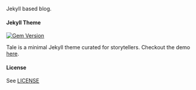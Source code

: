 Jekyll based blog.

#### Jekyll Theme

[![Gem Version](https://badge.fury.io/rb/tale.svg)](https://badge.fury.io/rb/tale)

Tale is a minimal Jekyll theme curated for storytellers. Checkout the demo [here](https://chesterhow.github.io/tale/).

#### License
See [LICENSE](https://github.com/chesterhow/tale/blob/master/LICENSE)
